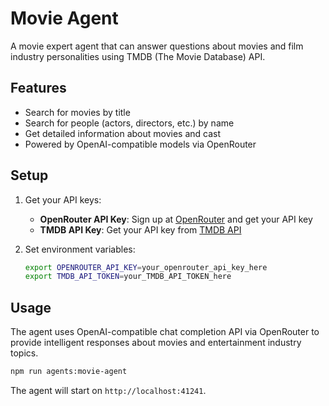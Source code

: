 # Movie Agent

A movie expert agent that can answer questions about movies and film industry personalities using TMDB (The Movie Database) API.

## Features

- Search for movies by title
- Search for people (actors, directors, etc.) by name
- Get detailed information about movies and cast
- Powered by OpenAI-compatible models via OpenRouter

## Setup

1. Get your API keys:
   - **OpenRouter API Key**: Sign up at [OpenRouter](https://openrouter.ai/) and get your API key
   - **TMDB API Key**: Get your API key from [TMDB API](https://www.themoviedb.org/settings/api)

2. Set environment variables:
   ```bash
   export OPENROUTER_API_KEY=your_openrouter_api_key_here
   export TMDB_API_TOKEN=your_TMDB_API_TOKEN_here
   ```

## Usage

The agent uses OpenAI-compatible chat completion API via OpenRouter to provide intelligent responses about movies and entertainment industry topics.

```bash
npm run agents:movie-agent
```

The agent will start on `http://localhost:41241`.
